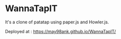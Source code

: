 # WannaTapIT
It's a clone of patatap using paper.js and Howler.js.

Deployed at : https://may98ank.github.io/WannaTapIT/
